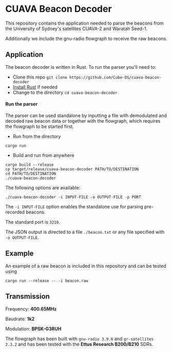 # CUAVA Beacon Decoder

This repository contains the application needed to parse the beacons from the University of Sydney's satellites CUAVA-2 and Waratah Seed-1. 

Additionally we include the gnu-radio flowgraph to receive the raw beacons.

## Application

The beacon decoder is written in Rust. To run the parser you'll need to:

- Clone this repo `git clone https://github.com/Cube-OS/cuava-beacon-decoder`
- [Install Rust](https://www.rust-lang.org/tools/install) if needed
- Change to the directory `cd cuava-beacon-decoder`

#### Run the parser

The parser can be used standalone by inputting a file with demodulated and decoded raw beacon data or together with the flowgraph, which requires the flowgraph to be started first.

- Run from the directory
```
cargo run
```
- Build and run from anywhere
```
cargo build --release
cp target/release/cuava-beacon-decoder PATH/TO/DESTINATION
cd PATH/TO/DESTINATION
./cuava-beacon-decoder
```

The following options are available:

```
./cuava-beacon-decoder -i INPUT-FILE -o OUTPUT-FILE -p PORT
```
The `-i INPUT-FILE` option enables the standalone use for parsing pre-recorded beacons.

The standard port is `3210`.

The JSON output is directed to a file `./beacon.txt` or any file specified with `-o OUTPUT-FILE`.

## Example

An example of a raw beacon is included in this repository and can be tested using
```
cargo run --release -- -i beacon.raw
```

## Transmission

Frequency: __400.65MHz__

Baudrate: __1k2__

Modulation: __BPSK-G3RUH__

The flowgraph has been built with `gnu-radio 3.9.6` and `gr-satellites 2.3.2` and has been tested with the __Ettus Research B200/B210__ SDRs.
